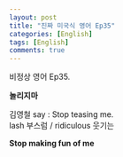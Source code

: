 ```yaml
---
layout: post
title: "진짜 미국식 영어 Ep35"
categories: [English]
tags: [English]
comments: true
---
```


비정상 영어 Ep35.

<b>놀리지마</b>

김영철 say : Stop teasing me.<br>
lash 부스럼 / ridiculous 웃기는

<b>Stop making fun of me</b>

